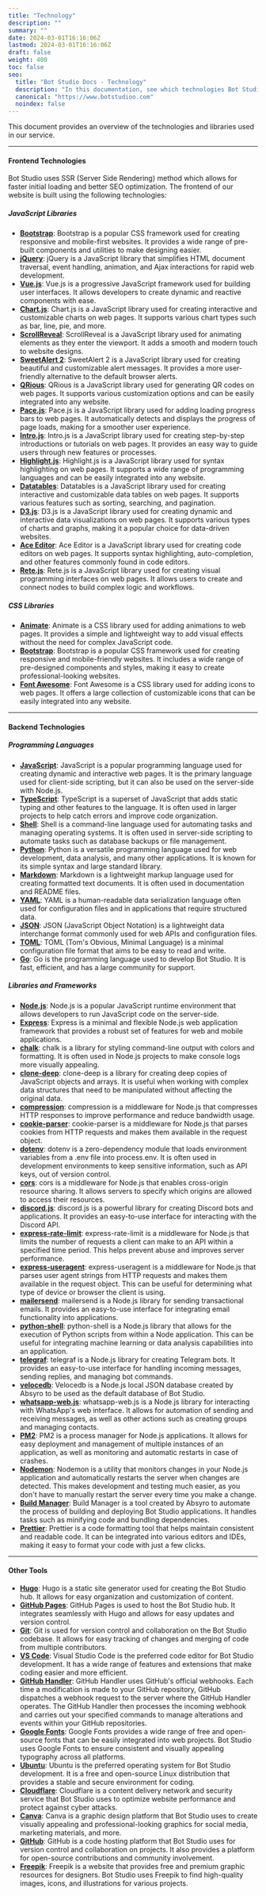 ```yaml
---
title: "Technology"
description: ""
summary: ""
date: 2024-03-01T16:16:06Z
lastmod: 2024-03-01T16:16:06Z
draft: false
weight: 400
toc: false
seo:
  title: "Bot Studio Docs - Technology"
  description: "In this documentation, see which technologies Bot Studio is using. Click here to learn more."
  canonical: "https://www.botstudioo.com"
  noindex: false
---
```


This document provides an overview of the technologies and libraries used in our service.

---

#### Frontend Technologies

Bot Studio uses SSR (Server Side Rendering) method which allows for faster initial loading and better SEO optimization. The frontend of our website is built using the following technologies:

##### JavaScript Libraries

- **[Bootstrap](https://getbootstrap.com)**: Bootstrap is a popular CSS framework used for creating responsive and mobile-first websites. It provides a wide range of pre-built components and utilities to make designing easier.
- **[jQuery](https://jquery.com)**: jQuery is a JavaScript library that simplifies HTML document traversal, event handling, animation, and Ajax interactions for rapid web development.
- **[Vue.js](https://vuejs.org)**: Vue.js is a progressive JavaScript framework used for building user interfaces. It allows developers to create dynamic and reactive components with ease.
- **[Chart.js](https://www.chartjs.org)**: Chart.js is a JavaScript library used for creating interactive and customizable charts on web pages. It supports various chart types such as bar, line, pie, and more.
- **[ScrollReveal](https://scrollrevealjs.org)**: ScrollReveal is a JavaScript library used for animating elements as they enter the viewport. It adds a smooth and modern touch to website designs.
- **[SweetAlert 2](https://sweetalert2.github.io)**: SweetAlert 2 is a JavaScript library used for creating beautiful and customizable alert messages. It provides a more user-friendly alternative to the default browser alerts.
- **[QRious](https://github.com/neocotic/qrious)**: QRious is a JavaScript library used for generating QR codes on web pages. It supports various customization options and can be easily integrated into any website.
- **[Pace.js](https://codebyzach.github.io/pace)**: Pace.js is a JavaScript library used for adding loading progress bars to web pages. It automatically detects and displays the progress of page loads, making for a smoother user experience.
- **[Intro.js](https://introjs.com)**: Intro.js is a JavaScript library used for creating step-by-step introductions or tutorials on web pages. It provides an easy way to guide users through new features or processes.
- **[Highlight.js](https://highlightjs.org)**: Highlight.js is a JavaScript library used for syntax highlighting on web pages. It supports a wide range of programming languages and can be easily integrated into any website.
- **[Datatables](https://datatables.net)**: Datatables is a JavaScript library used for creating interactive and customizable data tables on web pages. It supports various features such as sorting, searching, and pagination.
- **[D3.js](https://d3js.org)**: D3.js is a JavaScript library used for creating dynamic and interactive data visualizations on web pages. It supports various types of charts and graphs, making it a popular choice for data-driven websites.
- **[Ace Editor](https://ace.c9.io)**: Ace Editor is a JavaScript library used for creating code editors on web pages. It supports syntax highlighting, auto-completion, and other features commonly found in code editors.
- **[Rete.js](https://retejs.org)**: Rete.js is a JavaScript library used for creating visual programming interfaces on web pages. It allows users to create and connect nodes to build complex logic and workflows.

##### CSS Libraries

- **[Animate](https://animate.style)**: Animate is a CSS library used for adding animations to web pages. It provides a simple and lightweight way to add visual effects without the need for complex JavaScript code.
- **[Bootstrap](https://getbootstrap.com)**: Bootstrap is a popular CSS framework used for creating responsive and mobile-friendly websites. It includes a wide range of pre-designed components and styles, making it easy to create professional-looking websites.
- **[Font Awesome](https://fontawesome.com)**: Font Awesome is a CSS library used for adding icons to web pages. It offers a large collection of customizable icons that can be easily integrated into any website.

---

#### Backend Technologies

##### Programming Languages

- **[JavaScript](https://www.javascript.com)**: JavaScript is a popular programming language used for creating dynamic and interactive web pages. It is the primary language used for client-side scripting, but it can also be used on the server-side with Node.js.
- **[TypeScript](https://www.typescriptlang.org)**: TypeScript is a superset of JavaScript that adds static typing and other features to the language. It is often used in larger projects to help catch errors and improve code organization.
- **[Shell](https://en.wikipedia.org/wiki/Shell_script)**: Shell is a command-line language used for automating tasks and managing operating systems. It is often used in server-side scripting to automate tasks such as database backups or file management.
- **[Python](https://www.python.org)**: Python is a versatile programming language used for web development, data analysis, and many other applications. It is known for its simple syntax and large standard library.
- **[Markdown](https://www.markdownguide.org)**: Markdown is a lightweight markup language used for creating formatted text documents. It is often used in documentation and README files.
- **[YAML](https://yaml.org)**: YAML is a human-readable data serialization language often used for configuration files and in applications that require structured data.
- **[JSON](https://www.json.org)**: JSON (JavaScript Object Notation) is a lightweight data interchange format commonly used for web APIs and configuration files.
- **[TOML](https://toml.io/en)**: TOML (Tom's Obvious, Minimal Language) is a minimal configuration file format that aims to be easy to read and write.
- **[Go](https://go.dev)**: Go is the programming language used to develop Bot Studio. It is fast, efficient, and has a large community for support.

##### Libraries and Frameworks

- **[Node.js](https://nodejs.org)**: Node.js is a popular JavaScript runtime environment that allows developers to run JavaScript code on the server-side.
- **[Express](https://expressjs.com)**: Express is a minimal and flexible Node.js web application framework that provides a robust set of features for web and mobile applications.
- **[chalk](https://www.npmjs.com/package/chalk)**: chalk is a library for styling command-line output with colors and formatting. It is often used in Node.js projects to make console logs more visually appealing.
- **[clone-deep](https://www.npmjs.com/package/clone-deep)**: clone-deep is a library for creating deep copies of JavaScript objects and arrays. It is useful when working with complex data structures that need to be manipulated without affecting the original data.
- **[compression](http://expressjs.com/en/resources/middleware/compression.html)**: compression is a middleware for Node.js that compresses HTTP responses to improve performance and reduce bandwidth usage.
- **[cookie-parser](https://www.npmjs.com/package/cookie-parser)**: cookie-parser is a middleware for Node.js that parses cookies from HTTP requests and makes them available in the request object.
- **[dotenv](https://www.npmjs.com/package/dotenv)**: dotenv is a zero-dependency module that loads environment variables from a .env file into process.env. It is often used in development environments to keep sensitive information, such as API keys, out of version control.
- **[cors](https://expressjs.com/en/resources/middleware/cors.html)**: cors is a middleware for Node.js that enables cross-origin resource sharing. It allows servers to specify which origins are allowed to access their resources.
- **[discord.js](https://discord.js.org)**: discord.js is a powerful library for creating Discord bots and applications. It provides an easy-to-use interface for interacting with the Discord API.
- **[express-rate-limit](https://www.npmjs.com/package/express-rate-limit)**: express-rate-limit is a middleware for Node.js that limits the number of requests a client can make to an API within a specified time period. This helps prevent abuse and improves server performance.
- **[express-useragent](https://www.npmjs.com/package/express-useragent)**: express-useragent is a middleware for Node.js that parses user agent strings from HTTP requests and makes them available in the request object. This can be useful for determining what type of device or browser the client is using.
- **[mailersend](https://www.mailersend.com)**: mailersend is a Node.js library for sending transactional emails. It provides an easy-to-use interface for integrating email functionality into applications.
- **[python-shell](https://github.com/extrabacon/python-shell)**: python-shell is a Node.js library that allows for the execution of Python scripts from within a Node application. This can be useful for integrating machine learning or data analysis capabilities into an application.
- **[telegraf](https://github.com/telegraf)**: telegraf is a Node.js library for creating Telegram bots. It provides an easy-to-use interface for handling incoming messages, sending replies, and managing bot commands.
- **[velocedb](https://github.com/amirfarzamnia/VeloceDB)**: Velocedb is a Node.js local JSON database created by Absyro to be used as the default database of Bot Studio.
- **[whatsapp-web.js](https://wwebjs.dev)**: whatsapp-web.js is a Node.js library for interacting with WhatsApp's web interface. It allows for automation of sending and receiving messages, as well as other actions such as creating groups and managing contacts.
- **[PM2](https://pm2.keymetrics.io)**: PM2 is a process manager for Node.js applications. It allows for easy deployment and management of multiple instances of an application, as well as monitoring and automatic restarts in case of crashes.
- **[Nodemon](https://nodemon.io)**: Nodemon is a utility that monitors changes in your Node.js application and automatically restarts the server when changes are detected. This makes development and testing much easier, as you don't have to manually restart the server every time you make a change.
- **[Build Manager](https://github.com/amirfarzamnia/buildm)**: Build Manager is a tool created by Absyro to automate the process of building and deploying Bot Studio applications. It handles tasks such as minifying code and bundling dependencies.
- **[Prettier](https://prettier.io)**: Prettier is a code formatting tool that helps maintain consistent and readable code. It can be integrated into various editors and IDEs, making it easy to format your code with just a few clicks.

---

#### Other Tools

- **[Hugo](https://gohugo.io)**: Hugo is a static site generator used for creating the Bot Studio hub. It allows for easy organization and customization of content.
- **[GitHub Pages](https://pages.github.com)**: GitHub Pages is used to host the Bot Studio hub. It integrates seamlessly with Hugo and allows for easy updates and version control.
- **[Git](https://git-scm.com)**: Git is used for version control and collaboration on the Bot Studio codebase. It allows for easy tracking of changes and merging of code from multiple contributors.
- **[VS Code](https://code.visualstudio.com)**: Visual Studio Code is the preferred code editor for Bot Studio development. It has a wide range of features and extensions that make coding easier and more efficient.
- **[GitHub Handler](https://github.com/amirfarzamnia/github-handler)**: GitHub Handler uses GitHub's official webhooks. Each time a modification is made to your GitHub repository, GitHub dispatches a webhook request to the server where the GitHub Handler operates. The GitHub Handler then processes the incoming webhook and carries out your specified commands to manage alterations and events within your GitHub repositories.
- **[Google Fonts](https://fonts.google.com)**: Google Fonts provides a wide range of free and open-source fonts that can be easily integrated into web projects. Bot Studio uses Google Fonts to ensure consistent and visually appealing typography across all platforms.
- **[Ubuntu](https://ubuntu.com)**: Ubuntu is the preferred operating system for Bot Studio development. It is a free and open-source Linux distribution that provides a stable and secure environment for coding.
- **[Cloudflare](https://www.cloudflare.com)**: Cloudflare is a content delivery network and security service that Bot Studio uses to optimize website performance and protect against cyber attacks.
- **[Canva](https://www.canva.com)**: Canva is a graphic design platform that Bot Studio uses to create visually appealing and professional-looking graphics for social media, marketing materials, and more.
- **[GitHub](https://github.com)**: GitHub is a code hosting platform that Bot Studio uses for version control and collaboration on projects. It also provides a platform for open-source contributions and community involvement.
- **[Freepik](https://www.freepik.com)**: Freepik is a website that provides free and premium graphic resources for designers. Bot Studio uses Freepik to find high-quality images, icons, and illustrations for various projects.

